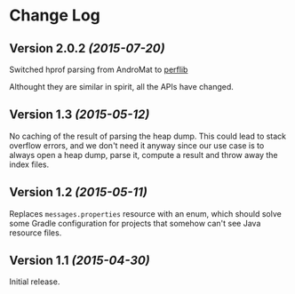 # Change Log

## Version 2.0.2 *(2015-07-20)*

Switched hprof parsing from AndroMat to [perflib](https://android.googlesource.com/platform/tools/base/+/studio-master-dev/perflib)

Althought they are similar in spirit, all the APIs have changed.

## Version 1.3 *(2015-05-12)*

No caching of the result of parsing the heap dump. This could lead to stack overflow errors, and we don't need it anyway since our use case is to always open a heap dump, parse it, compute a result and throw away the index files.

## Version 1.2 *(2015-05-11)*

Replaces `messages.properties` resource with an enum, which should solve some Gradle configuration for projects that somehow can't see Java resource files.

## Version 1.1 *(2015-04-30)*

Initial release.
